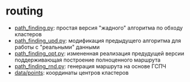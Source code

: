 routing
===============
* [path_finding.py](path_finding.py): простая версия "жадного" алгоритма по обходу кластеров
* [path_finding_upd.py](path_finding_upd.py): модификация предыдущего алгоритма для работы с "реальными" данными
* [path_finding_opt.py](path_finding_opt.py): измененная реализация предудущей версии поддерживающая построение полноценного маршрута
* [path_finding_rnd.py](path_finding_rnd.py): генерация маршрута на основе ГСПЧ 
* [data/points](./data/points.txt): координаты центров кластеров
